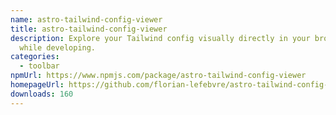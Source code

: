 ```yaml
---
name: astro-tailwind-config-viewer
title: astro-tailwind-config-viewer
description: Explore your Tailwind config visually directly in your browser
  while developing.
categories:
  - toolbar
npmUrl: https://www.npmjs.com/package/astro-tailwind-config-viewer
homepageUrl: https://github.com/florian-lefebvre/astro-tailwind-config-viewer
downloads: 160
---
```

